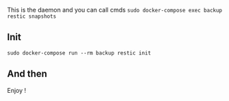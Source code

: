This is the daemon and you can call cmds `sudo docker-compose exec backup restic snapshots`

## Init

`sudo docker-compose run --rm backup restic init`

## And then

Enjoy !
